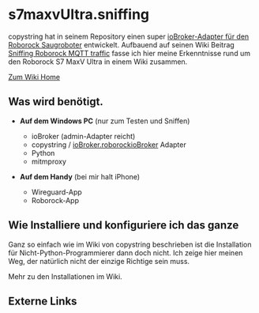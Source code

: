 # s7maxvUltra.sniffing
copystring hat in seinem Repository einen super [ioBroker-Adapter für den Roborock Saugroboter](https://github.com/copystring/ioBroker.roborock) entwickelt.
Aufbauend auf seinen Wiki Beitrag [Sniffing Roborock MQTT traffic](https://github.com/copystring/ioBroker.roborock/wiki/Sniffing-Roborock-MQTT-traffic)
fasse ich hier meine Erkenntnisse rund um den Roborock S7 MaxV Ultra in einem Wiki zusammen.

[Zum Wiki Home]() 

## Was wird benötigt.
- **Auf dem Windows PC** (nur zum Testen und Sniffen)
  - ioBroker (admin-Adapter reicht)
  - copystring / [ioBroker.roborockioBroker](https://github.com/copystring/ioBroker.roborock) Adapter
  - Python
  - mitmproxy

- **Auf dem Handy** (bei mir halt iPhone)
  - Wireguard-App
  - Roborock-App

## Wie Installiere und konfiguriere ich das ganze
Ganz so einfach wie im Wiki von copystring beschrieben ist die Installation für Nicht-Python-Programmierer dann doch nicht.
Ich zeige hier meinen Weg, der natürlich nicht der einzige Richtige sein muss.

Mehr zu den Installationen im Wiki.

## Externe Links

